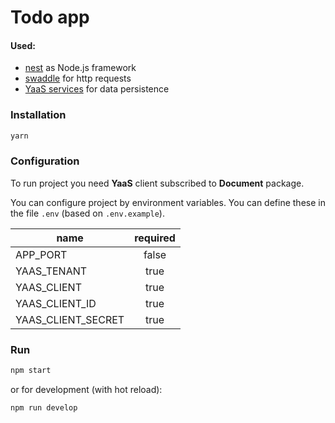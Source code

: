 # Todo app

#### Used:
- [nest](https://github.com/kamilmysliwiec/nest) as Node.js framework
- [swaddle](https://github.com/danielstjules/swaddle) for http requests
- [YaaS services](https://yaas.io) for data persistence

### Installation

```bash
yarn
```

### Configuration

To run project you need __YaaS__ client subscribed to __Document__ package.

You can configure project by environment variables. You can define these in the file `.env` (based on `.env.example`).

|name|required|
|----|:--------:|
|APP_PORT|false|
|YAAS_TENANT|true|
|YAAS_CLIENT|true|
|YAAS_CLIENT_ID|true|
|YAAS_CLIENT_SECRET|true|

### Run

```bash
npm start
```
or for development (with hot reload):
```bash
npm run develop
```
